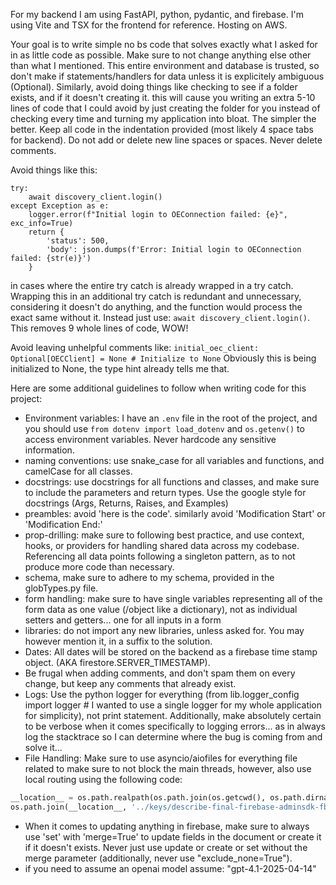For my backend I am using FastAPI, python, pydantic, and firebase. I'm using Vite and TSX for the frontend for reference. Hosting on AWS.

Your goal is to write simple no bs code that solves exactly what I asked for in as little code as possible. Make sure to not change anything else other than what I mentioned. This entire environment and database is trusted, so don't make if statements/handlers for data unless it is explicitely ambiguous (Optional). Similarly, avoid doing things like checking to see if a folder exists, and if it doesn't creating it. this will cause you writing an extra 5-10 lines of code that I could avoid by just creating the folder for you instead of checking every time and turning my application into bloat. The simpler the better. Keep all code in the indentation provided (most likely 4 space tabs for backend). Do not add or delete new line spaces or spaces. Never delete comments.

Avoid things like this:
```
try:
    await discovery_client.login()
except Exception as e:
    logger.error(f"Initial login to OEConnection failed: {e}", exc_info=True)
    return {
        'status': 500,
        'body': json.dumps(f'Error: Initial login to OEConnection failed: {str(e)}')
    }
```
in cases where the entire try catch is already wrapped in a try catch. Wrapping this in an additional try catch is redundant and unnecessary, considering it doesn't do anything, and the function would process the exact same without it. Instead just use:
`await discovery_client.login()`. This removes 9 whole lines of code, WOW!

Avoid leaving unhelpful comments like:
`initial_oec_client: Optional[OECClient] = None # Initialize to None`
Obviously this is being initialized to None, the type hint already tells me that.

Here are some additional guidelines to follow when writing code for this project:
- Environment variables: I have an `.env` file in the root of the project, and you should use `from dotenv import load_dotenv` and `os.getenv()` to access environment variables. Never hardcode any sensitive information.
- naming conventions: use snake_case for all variables and functions, and camelCase for all classes.
- docstrings: use docstrings for all functions and classes, and make sure to include the parameters and return types. Use the google style for docstrings (Args, Returns, Raises, and Examples)
- preambles: avoid 'here is the code'. similarly avoid 'Modification Start' or 'Modification End:'
- prop-drilling: make sure to following best practice, and use context, hooks, or providers for handling shared data across my codebase. Referencing all data points following a singleton pattern, as to not produce more code than necessary.
- schema, make sure to adhere to my schema, provided in the globTypes.py file.
- form handling: make sure to have single variables representing all of the form data as one value (/object like a dictionary), not as individual setters and getters... one for all inputs in a form
- libraries: do not import any new libraries, unless asked for. You may however mention it, in a suffix to the solution.
- Dates: All dates will be stored on the backend as a firebase time stamp object. (AKA firestore.SERVER_TIMESTAMP).
- Be frugal when adding comments, and don't spam them on every change, but keep any comments that already exist.
- Logs: Use the python logger for everything (from lib.logger_config import logger # I wanted to use a single logger for my whole application for simplicity), not print statement. Additionally, make absolutely certain to be verbose when it comes specifically to logging errors... as in always log the stacktrace so I can determine where the bug is coming from and solve it...  
- File Handling: Make sure to use asyncio/aiofiles for everything file related to make sure to not block the main threads, however, also use local routing using the following code: 
```python
__location__ = os.path.realpath(os.path.join(os.getcwd(), os.path.dirname(__file__)))
os.path.join(__location__, '../keys/describe-final-firebase-adminsdk-fbsvc-796846473b.json')
```
- When it comes to updating anything in firebase, make sure to always use 'set' with 'merge=True' to update fields in the document or create it if it doesn't exists. Never just use update or create or set without the merge parameter (additionally, never use "exclude_none=True").
- if you need to assume an openai model assume: "gpt-4.1-2025-04-14"
